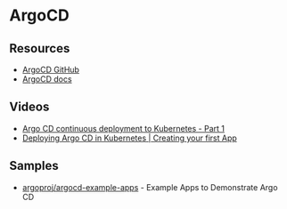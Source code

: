 # ArgoCD

## Resources
- [ArgoCD GitHub](https://github.com/argoproj/argo-cd/)
- [ArgoCD docs](https://argo-cd.readthedocs.io/en/stable/)

## Videos
- [Argo CD continuous deployment to Kubernetes - Part 1](https://www.youtube.com/watch?v=HX24uMKmJRw)
- [Deploying Argo CD in Kubernetes | Creating your first App](https://www.youtube.com/watch?v=vSnVhJkyJBw)
## Samples
- [argoproj/argocd-example-apps](https://github.com/argoproj/argocd-example-apps) - Example Apps to Demonstrate Argo CD